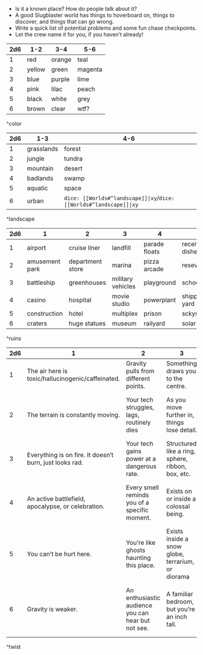 
- Is it a known place? How do people talk about it?
- A good Slugblaster world has things to hoverboard on, things to discover, and things that can go wrong.
- Write a quick list of potential problems and some fun chase checkpoints.
- Let the crew name it for you, if you haven’t already!

| 2d6 | 1-2 | 3-4 | 5-6 |
| ---- | ---- | ---- | ---- |
| 1 | red | orange | teal |
| 2 | yellow | green | magenta |
| 3 | blue | purple | lime |
| 4 | pink | lilac | peach |
| 5 | black | white | grey |
| 6 | brown | clear | wtf? |
^color

| 2d6 | 1-3 | 4-6 |
| ---- | ---- | ---- |
| 1 | grasslands | forest |
| 2 | jungle | tundra |
| 3 | mountain | desert |
| 4 | badlands | swamp |
| 5 | aquatic | space |
| 6 | urban | `dice: [[Worlds#^landscape]]\|xy`/`dice: [[Worlds#^landscape]]\|xy` |
^landscape

| 2d6 | 1 | 2 | 3 | 4 | 5 | 6 |
| ---- | ---- | ---- | ---- | ---- | ---- | ---- |
| 1 | airport | cruise liner | landfill | parade floats | receiver dishes | spacecraft |
| 2 | amusement park | department store | marina | pizza arcade | resevoir | stadium |
| 3 | battleship | greenhouses | military vehicles | playground | school | suburb |
| 4 | casino | hospital | movie studio | powerplant | shipping yard | subway system |
| 5 | construction | hotel | multiplex | prison | sckysrapers | warehouse |
| 6 | craters | huge statues | museum | railyard | solar farm | zoo |
^ruins

| 2d6 | 1 | 2 | 3 | 4 | 5 | 6 |
| ---- | ---- | ---- | ---- | ---- | ---- | ---- |
| 1 | The air here is toxic/hallucinogenic/caffeinated. | Gravity pulls from different points. | Something draws you to the centre. | Universe is 2D, like a sidescroller. | Time can be controlled through intense willpower. | Formed from your collective id. |
| 2 | The terrain is constantly moving. | Your tech struggles, lags, routinely dies | As you move further in, things lose detail. | Like your world, but if you’d made different choices | Time loop! | This is the inner landscape of someone you know. |
| 3 | Everything is on fire. It doesn’t burn, just looks rad. | Your tech gains power at a dangerous rate. | Structured like a ring, sphere, ribbon, box, etc. | Like your world, but in the past. | Dreamworld logic. | This is all a simulation. (What’s new, amiright?) |
| 4 | An active battlefield, apocalypse, or celebration. | Every smell reminds you of a specific moment. | Exists on or inside a colossal being. | Like your world, but in the future. | All your thoughts happen out loud. | What constitutes a swear varies moment to moment. |
| 5 | You can’t be hurt here. | You’re like ghosts haunting this place. | Exists inside a snow globe, terrarium, or diorama | Time moves slowly/backwards, but not for you. | Terrain reflects your mood. | Single episode genre-swap. |
| 6 | Gravity is weaker. | An enthusiastic audience you can hear but not see. | A familiar bedroom, but you’re an inch tall. | A day here is a minute at home. | Formed from the contents of your phones/pockets | You’re in a musical and only one of you knows this isn't normal. |
^twist